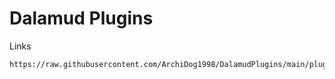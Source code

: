 # Dalamud Plugins

Links

```
https://raw.githubusercontent.com/ArchiDog1998/DalamudPlugins/main/pluginmaster.json
```

